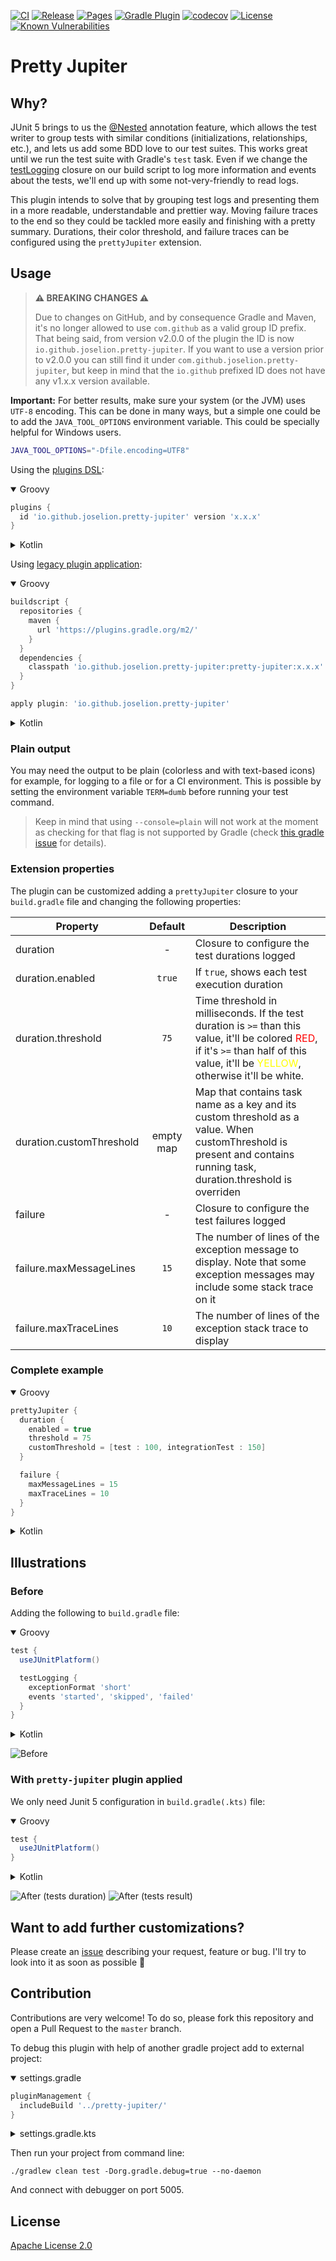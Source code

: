 [![CI](https://github.com/JoseLion/pretty-jupiter/actions/workflows/ci.yml/badge.svg)](https://github.com/JoseLion/pretty-jupiter/actions/workflows/ci.yml)
[![Release](https://github.com/JoseLion/pretty-jupiter/actions/workflows/release.yml/badge.svg)](https://github.com/JoseLion/pretty-jupiter/actions/workflows/release.yml)
[![Pages](https://github.com/JoseLion/pretty-jupiter/actions/workflows/pages.yml/badge.svg)](https://github.com/JoseLion/pretty-jupiter/actions/workflows/pages.yml)
[![Gradle Plugin](https://img.shields.io/gradle-plugin-portal/v/io.github.joselion.pretty-jupiter)](https://plugins.gradle.org/plugin/io.github.joselion.pretty-jupiter)
[![codecov](https://codecov.io/gh/JoseLion/pretty-jupiter/branch/master/graph/badge.svg?token=ZSrnHog6tO)](https://codecov.io/gh/JoseLion/pretty-jupiter)
[![License](https://img.shields.io/github/license/JoseLion/pretty-jupiter)](./LICENSE)
[![Known Vulnerabilities](https://snyk.io/test/github/JoseLion/pretty-jupiter/badge.svg)](https://snyk.io/test/github/JoseLion/pretty-jupiter)

# Pretty Jupiter

## Why?

JUnit 5 brings to us the [@Nested](https://junit.org/junit5/docs/current/user-guide/#writing-tests-nested) annotation feature, which allows the test writer to group tests with similar conditions (initializations, relationships, etc.), and lets us add some BDD love to our test suites. This works great until we run the test suite with Gradle's `test` task. Even if we change the [testLogging](https://docs.gradle.org/current/dsl/org.gradle.api.tasks.testing.logging.TestLoggingContainer.html) closure on our build script to log more information and events about the tests, we'll end up with some not-very-friendly to read logs.

This plugin intends to solve that by grouping test logs and presenting them in a more readable, understandable and prettier way. Moving failure traces to the end so they could be tackled more easily and finishing with a pretty summary. Durations, their color threshold, and failure traces can be configured using the `prettyJupiter` extension.

## Usage

> **⚠️ BREAKING CHANGES ⚠️**
>
> Due to changes on GitHub, and by consequence Gradle and Maven, it's no longer allowed to use `com.github` as a valid group ID prefix. That being said, from version v2.0.0 of the plugin the ID is now `io.github.joselion.pretty-jupiter`. If you want to use a version prior to v2.0.0 you can still find it under `com.github.joselion.pretty-jupiter`, but keep in mind that the `io.github` prefixed ID does not have any v1.x.x version available.

**Important:** For better results, make sure your system (or the JVM) uses `UTF-8` encoding. This can be done in many ways, but a simple one could be to add the `JAVA_TOOL_OPTIONS` environment variable. This could be specially helpful for Windows users.
```sh
JAVA_TOOL_OPTIONS="-Dfile.encoding=UTF8"
```

Using the [plugins DSL](https://docs.gradle.org/current/userguide/plugins.html#sec:plugins_block):

<details open="true">
  <summary>Groovy</summary>


  ````groovy
  plugins {
    id 'io.github.joselion.pretty-jupiter' version 'x.x.x'
  }
  ````
</details>

<details>
  <summary>Kotlin</summary>


  ```kotlin
  plugins {
    id("io.github.joselion.pretty-jupiter") version "x.x.x"
  }
  ```
</details>

Using [legacy plugin application](https://docs.gradle.org/current/userguide/plugins.html#sec:old_plugin_application):

<details open="true">
  <summary>Groovy</summary>


  ```groovy
  buildscript {
    repositories {
      maven {
        url 'https://plugins.gradle.org/m2/'
      }
    }
    dependencies {
      classpath 'io.github.joselion.pretty-jupiter:pretty-jupiter:x.x.x'
    }
  }

  apply plugin: 'io.github.joselion.pretty-jupiter'
  ```
</details>

<details>
  <summary>Kotlin</summary>


  ```kotlin
  buildscript {
    repositories {
      url = uri("https://plugins.gradle.org/m2/")
    }
    dependencies {
      classpath("gradle.plugin.io.github.joselion.pretty-jupiter:pretty-jupiter:x.x.x")
    }
  }

  apply(plugin = "io.github.joselion.pretty-jupiter")
  ```
</details>

### Plain output

You may need the output to be plain (colorless and with text-based icons) for example, for logging to a file or for a CI environment. This is possible by setting the environment variable `TERM=dumb` before running your test command.

> Keep in mind that using `--console=plain` will not work at the moment as checking for that flag is not supported by Gradle (check [this gradle issue](https://github.com/gradle/gradle/issues/11133) for details).

### Extension properties

The plugin can be customized adding a `prettyJupiter` closure to your `build.gradle` file and changing the following properties:

| Property                      | Default        | Description |
| ------------------------------|:--------------:| ----------- |
| duration                      | -              | Closure to configure the test durations logged |
| duration.enabled              | `true`         | If `true`, shows each test execution duration |
| duration.threshold            | `75`           | Time threshold in milliseconds. If the test duration is `>=` than this value, it'll be colored <span style="color:red">RED</span>, if it's `>=` than half of this value, it'll be <span style="color:yellow">YELLOW</span>, otherwise it'll be white. |
| duration.customThreshold      | empty map      | Map that contains task name as a key and its custom threshold as a value. When customThreshold is present and contains running task, duration.threshold is overriden|
| failure                       | -              | Closure to configure the test failures logged |
| failure.maxMessageLines       | `15`           | The number of lines of the exception message to display. Note that some exception messages may include some stack trace on it |
| failure.maxTraceLines         | `10`           | The number of lines of the exception stack trace to display |

### Complete example

<details open="true">
  <summary>Groovy</summary>


  ```groovy
  prettyJupiter {
    duration {
      enabled = true
      threshold = 75
      customThreshold = [test : 100, integrationTest : 150]  
    }

    failure {
      maxMessageLines = 15
      maxTraceLines = 10
    }
  }
  ```
</details>

<details>
  <summary>Kotlin</summary>


  ```kotlin
  prettyJupiter {
    duration {
      enabled.set(true)
      threshold.set(75)
      customThreshold.put("test", 100)
      customThreshold.put("integrationTest", 10000)
    }

    failure {
      maxMessageLines.set(15)
      maxTraceLines.set(10)
    }
  }
  ```
</details>

## Illustrations

### Before

Adding the following to `build.gradle` file:

<details open="true">
  <summary>Groovy</summary>


  ```groovy
  test {
    useJUnitPlatform()

    testLogging {
      exceptionFormat 'short'
      events 'started', 'skipped', 'failed'
    }
  }
  ```
</details>

<details>
  <summary>Kotlin</summary>


  ```kotlin
  import org.gradle.api.tasks.testing.logging.TestExceptionFormat.SHORT
  import org.gradle.api.tasks.testing.logging.TestLogEvent.FAILED
  import org.gradle.api.tasks.testing.logging.TestLogEvent.SKIPPED
  import org.gradle.api.tasks.testing.logging.TestLogEvent.STARTED

  tasks {
    test {
      useJUnitPlatform()
      testLogging {
        exceptionFormat = SHORT
        events = setOf(STARTED, SKIPPED, FAILED)
      }
    }
  }
  ```
</details>

![Before](assets/before.png)

### With `pretty-jupiter` plugin applied

We only need Junit 5 configuration in `build.gradle(.kts)` file:

<details open="true">
  <summary>Groovy</summary>


  ```groovy
  test {
    useJUnitPlatform()
  }
  ```
</details>

<details>
  <summary>Kotlin</summary>


  ```kotlin
  tasks {
    test {
      useJUnitPlatform()
    }
  }
  ```
</details>

![After (tests duration)](assets/after-durations.png)
![After (tests result)](assets/after-result.png)

## Want to add further customizations?

Please create an [issue](https://github.com/JoseLion/pretty-jupiter/issues/new) describing your request, feature or bug. I'll try to look into it as soon as possible 🙂

## Contribution

Contributions are very welcome! To do so, please fork this repository and open a Pull Request to the `master` branch.

To debug this plugin with help of another gradle project add to external project:

<details open="true">
  <summary>settings.gradle</summary>


  ```groovy
  pluginManagement {
    includeBuild '../pretty-jupiter/'
  }
  ```
</details>

<details>
  <summary>settings.gradle.kts</summary>


  ```kotlin
  pluginManagement {
    includeBuild("../pretty-jupiter/")
  }
  ```
</details>

Then run your project from command line:
```shell
./gradlew clean test -Dorg.gradle.debug=true --no-daemon
```

And connect with debugger on port 5005.

## License

[Apache License 2.0](LICENSE)
